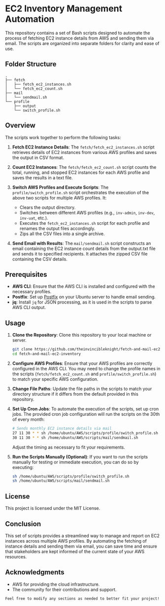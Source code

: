 # EC2 Inventory Management Automation
This repository contains a set of Bash scripts designed to automate the process of fetching EC2 instance details from AWS and sending them via email. The scripts are organized into separate folders for clarity and ease of use.

## Folder Structure

```
.
├── fetch
│   ├── fetch_ec2_instances.sh
│   └── fetch_ec2_count.sh
├── mail
│   └── sendmail.sh
└── profile
    ├── output
    └── switch_profile.sh
```

## Overview

The scripts work together to perform the following tasks:

1. **Fetch EC2 Instance Details**: The `fetch/fetch_ec2_instances.sh` script retrieves details of EC2 instances from various AWS profiles and saves the output in CSV format.

2. **Count EC2 Instances**: The `fetch/fetch_ec2_count.sh` script counts the total, running, and stopped EC2 instances for each AWS profile and saves the results in a text file.

3. **Switch AWS Profiles and Execute Scripts**: The `profile/switch_profile.sh` script orchestrates the execution of the above two scripts for multiple AWS profiles. It:
   - Clears the output directory.
   - Switches between different AWS profiles (e.g., `inv-admin`, `inv-dev`, `inv-uat`, etc.).
   - Executes the `fetch_ec2_instances.sh` script for each profile and renames the output files accordingly.
   - Zips all the CSV files into a single archive.

4. **Send Email with Results**: The `mail/sendmail.sh` script constructs an email containing the EC2 instance count details from the output.txt file and sends it to specified recipients. It attaches the zipped CSV file containing the CSV details.

## Prerequisites

- **AWS CLI**: Ensure that the AWS CLI is installed and configured with the necessary profiles.
- **Postfix**: Set up [Postfix](https://blog.virtualcenter.com/2022/03/24/smtp-using-office-365-email-account-with-postfix-relay-on-ubuntu/) on your Ubuntu server to handle email sending.
- **jq**: Install `jq` for JSON processing, as it is used in the scripts to parse AWS CLI output.

## Usage

1. **Clone the Repository**: Clone this repository to your local machine or server.

   ```bash
   git clone https://github.com/theinvincibleknight/fetch-and-mail-ec2-inventory.git
   cd fetch-and-mail-ec2-inventory
   ```

2. **Configure AWS Profiles**: Ensure that your AWS profiles are correctly configured in the AWS CLI. You may need to change the profile names in the scripts (`fetch/fetch_ec2_count.sh` and `profile/switch_profile.sh`) to match your specific AWS configuration.

3. **Change File Paths**: Update the file paths in the scripts to match your directory structure if it differs from the default provided in this repository.

4. **Set Up Cron Jobs**: To automate the execution of the scripts, set up cron jobs. The provided cron job configuration will run the scripts on the 30th of every month:

   ```bash
   # Sends monthly EC2 instance details via mail
   27 11 30 * * sh /home/ubuntu/AWS/scripts/profile/switch_profile.sh
   30 11 30 * * sh /home/ubuntu/AWS/scripts/mail/sendmail.sh
   ```

   Adjust the timing as necessary to fit your requirements.

5. **Run the Scripts Manually (Optional)**: If you want to run the scripts manually for testing or immediate execution, you can do so by executing:

   ```bash
   sh /home/ubuntu/AWS/scripts/profile/switch_profile.sh
   sh /home/ubuntu/AWS/scripts/mail/sendmail.sh
   ```

## License

This project is licensed under the MIT License.

## Conclusion

This set of scripts provides a streamlined way to manage and report on EC2 instances across multiple AWS profiles. By automating the fetching of instance details and sending them via email, you can save time and ensure that stakeholders are kept informed of the current state of your AWS resources.

## Acknowledgments
- AWS for providing the cloud infrastructure.
- The community for their contributions and support.

```
Feel free to modify any sections as needed to better fit your project!
```
